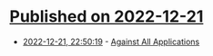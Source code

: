 # [Published on 2022-12-21](index.md)

* [2022-12-21, 22:50:19](https://news.ycombinator.com/item?id=34087426) - [Against All Applications](https://experimentalhistory.substack.com/p/against-all-applications)
